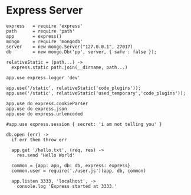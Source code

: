 # Express Server
    
    express   = require 'express'
    path      = require 'path'
    app       = express()
    mongo     = require 'mongodb'
    server    = new mongo.Server("127.0.0.1", 27017)
    db        = new mongo.Db('pp', server, { safe : false });

    relativeStatic = (path...) -> 
      express.static path.join(__dirname, path...)

    app.use express.logger 'dev'
      
    app.use('/static', relativeStatic('code_plugins'));
    app.use('/static', relativeStatic('used_temporary','code_plugins'));
      
    app.use do express.cookieParser
    app.use do express.json
    app.use do express.urlencoded
    
    #app.use express.session { secret: 'i am not telling you' }

    db.open (err) ->
      if err then throw err

      app.get '/hello.txt', (req, res) ->
        res.send 'Hello World'

      common = {app: app, db: db, express: express}
      common.user = require('./user.js')(app, db, common)

      app.listen 3333, 'localhost', ->
        console.log 'Express started at 3333.'





    



